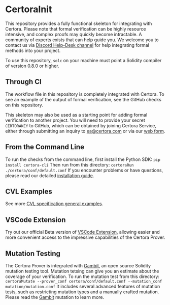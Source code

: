 # CertoraInit

This repository provides a fully functional skeleton for integrating with Certora.
Please note that formal verification can be highly resource intensive, and complex proofs may quickly become intractable.
A community of experts exists that can help guide you.
We welcome you to contact us via <a href="https://discord.gg/certora" target="_blank">Discord Help-Desk channel</a> 
for help integrating formal methods into your project.

To use this repository, `solc` on your machine must point a Solidity compiler of version 0.8.0 or higher.

## Through CI

The workflow file in this repository is completely integrated with Certora.
To see an example of the output of formal verification, see the GitHub checks on this repository.

This skeleton may also be used as a starting point for adding formal verification to another project.
You will need to provide your secret `CERTORAKEY` to GitHub, 
which can be obtained by joining Certora Service, either through submitting an inquiry to ea@certora.com
or via our <a href="https://www.certora.com/payg/" target="_blank">web form</a>.

## From the Command Line

To run the checks from the command line, first install the Python SDK:
`pip install certora-cli`
Then run from this directory:
`certoraRun ./certora/conf/default.conf`
If you encounter problems or have questions, please read our detailed <a href="https://docs.certora.com/en/latest/docs/user-guide/getting-started/install.html" target="_blank">installation guide</a>.

## CVL Examples
See more <a href="https://github.com/Certora/Examples/tree/master/CVLByExample" target="_blank">CVL specification general examples</a>.

## VSCode Extension
Try out our official Beta version of <a href="https://marketplace.visualstudio.com/items?itemName=Certora.vscode-certora-prover" target="_blank">VSCode Extension</a>, allowing easier and more convenient access to the impressive capabilities of the Certora Prover.

## Mutation Testing
The Certora Prover is integrated with <a href=https://www.certora.com/gambit>Gambit</a>, an open source Solidity mutation testing tool. Mutation tetsing can give you an estimate about the coverage of your verification.
To run the mutation test from this directory:
`certoraMutate --prover_conf certora/conf/default.conf --mutation_conf mutation/mutation.conf`
It includes several advanced features of mutation tests, such as restricting mutation types and a manually crafted mutation. Please read the <a href="https://docs.certora.com/en/latest/docs/gambit/gambit.html" target="_blank">Gambit</a> mutation to learn more.
